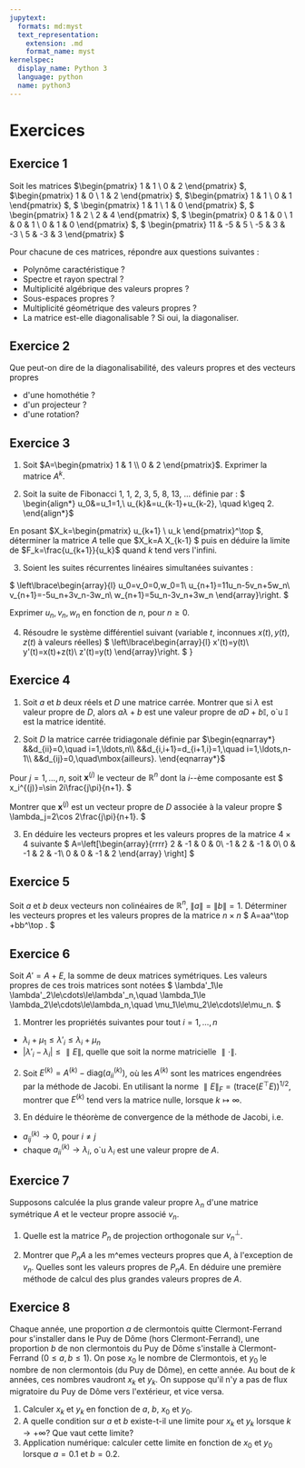 ```yaml
---
jupytext:
  formats: md:myst
  text_representation:
    extension: .md
    format_name: myst
kernelspec:
  display_name: Python 3
  language: python
  name: python3
---
```

# Exercices

## Exercice 1

Soit les matrices 
$\begin{pmatrix}
1 & 1 \\
0 & 2 
\end{pmatrix}
$,
$\begin{pmatrix} 
1 & 0 \\
1 & 2 
\end{pmatrix}
$,
$\begin{pmatrix} 
1 & 1 \\
0 & 1 
\end{pmatrix}
$,
$
\begin{pmatrix}
1 & 1 \\
1 & 0 
\end{pmatrix}
$,
$
\begin{pmatrix}
1 & 2 \\
2 & 4 
\end{pmatrix}
$,
$
\begin{pmatrix}
0 & 1 & 0 \\
1 & 0 & 1 \\
0 & 1 & 0
\end{pmatrix}
$,
$
\begin{pmatrix} 
11 & -5 & 5 \\
-5 & 3 & -3 \\
5 & -3 & 3
\end{pmatrix}
$

Pour chacune de ces matrices, répondre aux questions suivantes :
- Polynôme caractéristique ?
- Spectre et rayon spectral ?
- Multiplicité algébrique des valeurs propres ?
- Sous-espaces propres ?
- Multiplicité géométrique des valeurs propres ?
- La matrice est-elle diagonalisable ?  Si oui, la diagonaliser.


## Exercice 2
Que peut-on dire de la diagonalisabilité, des valeurs propres et des vecteurs propres
- d'une homothétie ?
- d'un projecteur ?
- d'une rotation?


## Exercice 3

1. Soit $A=\begin{pmatrix}  
1 & 1 \\
0 & 2 
\end{pmatrix}$.
Exprimer  la matrice $A^k$.

2.  Soit la suite de Fibonacci $1$, $1$, $2$, $3$, $5$, $8$, $13$, ... définie par :
$ \begin{align*}
u_0&=u_1=1,\\
u_{k}&=u_{k-1}+u_{k-2}, \quad k\geq 2.
\end{align*}$

En posant $X_k=\begin{pmatrix}  u_{k+1} \\ u_k \end{pmatrix}^\top $, déterminer la matrice $A$ telle que $X_k=A X_{k-1} $ puis en déduire la limite de $F_k=\frac{u_{k+1}}{u_k}$ quand $k$ tend vers l'infini.


3. Soient les suites récurrentes linéaires simultanées suivantes :

$
\left\lbrace\begin{array}{l}
u_0=v_0=0,w_0=1\\
u_{n+1}=11u_n-5v_n+5w_n\\
v_{n+1}=-5u_n+3v_n-3w_n\\
w_{n+1}=5u_n-3v_n+3w_n
\end{array}\right.
$

Exprimer $u_n,v_n,w_n$ en fonction de $n$, pour $n\geq 0$. 

4.  Résoudre le système différentiel suivant (variable $t$, inconnues $x(t), y(t), z(t)$ à valeurs réelles)
$
\left\lbrace\begin{array}{l}
x'(t)=y(t)\\
y'(t)=x(t)+z(t)\\
z'(t)=y(t)
\end{array}\right.
$
}


## Exercice 4

1. Soit $a$ et $b$ deux réels et $D$ une matrice carrée. Montrer que si
$\lambda$ est valeur propre de $D$, alors $a\lambda+b$ est une valeur
propre de $aD+b\mathbb I$, o\`u $\mathbb I$ est la matrice identité.

2. Soit $D$ la matrice carrée tridiagonale définie par
$\begin{eqnarray*}
&&d_{ii}=0,\quad i=1,\ldots,n\\
&&d_{i,i+1}=d_{i+1,i}=1,\quad i=1,\ldots,n-1\\
&&d_{ij}=0,\quad\mbox{ailleurs}.
\end{eqnarray*}$

Pour $j=1,\ldots,n$, soit $\mathbf x^{(j)}$ le vecteur de $\mathbb R^n$ dont
la $i$--ème composante est
$
x_i^{(j)}=\sin 2i\frac{j\pi}{n+1}.
$

Montrer que $\mathbf x^{(j)}$ est un vecteur propre de $D$ associée à la
valeur propre 
$
\lambda_j=2\cos 2\frac{j\pi}{n+1}.
$

3. En déduire les vecteurs propres et les valeurs propres de la
matrice $4\times 4$ suivante
$
A=\left[\begin{array}{rrrr}
  2 & -1 &  0 &  0\\
       -1 &  2 & -1 &  0\\
        0 & -1 &  2 & -1\\
        0 &  0 & -1 &  2
        \end{array}
  \right]
$

 

 

## Exercice 5
Soit $a$ et $b$ deux vecteurs non colinéaires de $\mathbb R^n$, $\|a\|=\|b\|=1$. Déterminer
les vecteurs propres et les valeurs propres de la matrice $n\times n$
$
A=aa^\top +bb^\top .
$

 

## Exercice 6
Soit $A'=A+E$, la somme de deux matrices symétriques. Les valeurs propres
de ces trois matrices sont notées
$
\lambda'_1\le \lambda'_2\le\cdots\le\lambda'_n,\quad
\lambda_1\le \lambda_2\le\cdots\le\lambda_n,\quad
\mu_1\le\mu_2\le\cdots\le\mu_n.
$

1. Montrer les propriétés suivantes pour tout $i=1,\ldots,n$
- $\lambda_i+\mu_1\le\lambda'_i\le\lambda_i+\mu_n$
- $|\lambda'_i-\lambda_i|\le \parallel E\parallel$, quelle que soit 
la norme matricielle $\parallel\cdot\parallel$.


2. Soit $E^{(k)}=A^{(k)}-\mathrm{diag}(a_{ii}^{(k)})$, où les
$A^{(k)}$ sont les matrices engendrées par la méthode de Jacobi.
En utilisant la norme $\parallel E\parallel_F=(\mbox{trace}(E^\top E))^{1/2}$,
montrer que $E^{(k)}$ tend vers la matrice nulle, lorsque 
$k\longmapsto \infty$.

3. En déduire le théorème de convergence de la méthode de Jacobi, i.e.
- $a_{ij}^{(k)}\longrightarrow 0$, pour $i\ne j$
- chaque $a_{ii}^{(k)}\longrightarrow \lambda_i$, o\`u $\lambda_i$
est une valeur propre de $A$. 


## Exercice 7
Supposons calculée la plus grande valeur propre $\lambda_n$ d'une 
matrice symétrique $A$ et le vecteur propre associé $v_n$.

1. Quelle est la matrice $P_n$ de projection orthogonale sur 
$v_n^\perp$.

2. Montrer que $P_nA$ a les m\^emes vecteurs propres que $A$, à
l'exception de $v_n$. Quelles sont les valeurs propres de $P_nA$.
En déduire une première méthode de calcul des plus grandes valeurs 
propres de $A$.



## Exercice 8
 Chaque année, une proportion $a$ de clermontois quitte Clermont-Ferrand pour s'installer 
dans le Puy de Dôme (hors Clermont-Ferrand), une proportion $b$ de non clermontois
du Puy de Dôme s'installe à Clermont-Ferrand ($0\le a,b\le 1$). On pose $x_0$ le nombre
de Clermontois, et $y_0$ le nombre de non clermontois (du Puy de Dôme), en cette année.
 Au bout de $k$ années, ces nombres vaudront $x_k$ et $y_k$. On suppose qu'il n'y a pas
de flux migratoire du Puy de Dôme vers l'extérieur, et vice versa.

1. Calculer $x_k$ et $y_k$ en fonction de $a$, $b$, $x_0$ et $y_0$.
2. A quelle condition sur $a$ et $b$ existe-t-il une limite pour $x_k$ et
$y_k$ lorsque $k\rightarrow+\infty$? Que vaut cette limite?
3. Application numérique: calculer cette limite en fonction de $x_0$ et $y_0$ lorsque
$a=0.1$ et $b=0.2$.


